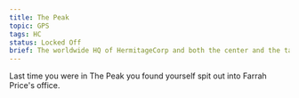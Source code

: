 ```yaml
---
title: The Peak
topic: GPS
tags: HC
status: Locked Off
brief: The worldwide HQ of HermitageCorp and both the center and the tallest thing in The Enclave.
---
```


Last time you were in The Peak you found yourself spit out into Farrah Price's office. 